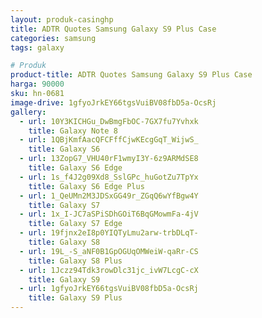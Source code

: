 ```yaml
---
layout: produk-casinghp
title: ADTR Quotes Samsung Galaxy S9 Plus Case
categories: samsung
tags: galaxy

# Produk
product-title: ADTR Quotes Samsung Galaxy S9 Plus Case
harga: 90000
sku: hn-0681
image-drive: 1gfyoJrkEY66tgsVuiBV08fbD5a-OcsRj
gallery:
  - url: 10Y3KICHGu_DwBmgFbOC-7GX7fu7Yvhxk
    title: Galaxy Note 8
  - url: 1QBjKmfAacQFCFffCjwKEcgGqT_WijwS_
    title: Galaxy S6
  - url: 13ZopG7_VHU40rF1wmyI3Y-6z9ARMdSE8
    title: Galaxy S6 Edge
  - url: 1s_f4J2g09Xd8_SslGPc_huGotZu7TpYx
    title: Galaxy S6 Edge Plus
  - url: 1_QeUMn2M3JDSxGG49r_ZGqQ6wYfBgw4Y
    title: Galaxy S7
  - url: 1x_I-JC7aSPiSDhGOiT6BqGMowmFa-4jV
    title: Galaxy S7 Edge
  - url: 19fjnx2eI8p0YIQTyLmu2arw-trbDLqT-
    title: Galaxy S8
  - url: 19L_-S_aNF0B1GpOGUqOMWeiW-qaRr-CS
    title: Galaxy S8 Plus
  - url: 1Jczz94Tdk3rowDlc31jc_ivW7LcgC-cX
    title: Galaxy S9
  - url: 1gfyoJrkEY66tgsVuiBV08fbD5a-OcsRj
    title: Galaxy S9 Plus
---
```


